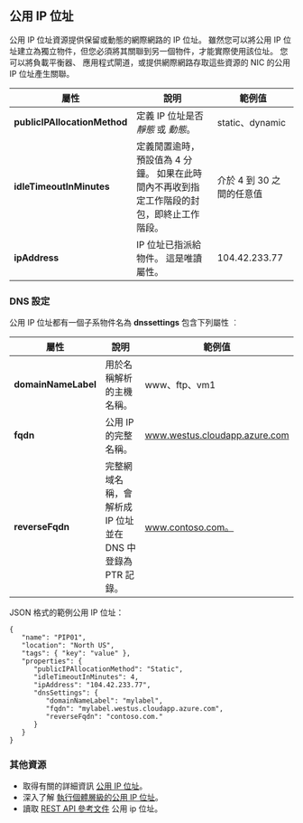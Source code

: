 ## 公用 IP 位址
公用 IP 位址資源提供保留或動態的網際網路的 IP 位址。 雖然您可以將公用 IP 位址建立為獨立物件，但您必須將其關聯到另一個物件，才能實際使用該位址。 您可以將負載平衡器、 應用程式閘道，或提供網際網路存取這些資源的 NIC 的公用 IP 位址產生關聯。  

|屬性|說明|範例值|
|---|---|---|
|**publicIPAllocationMethod**|定義 IP 位址是否 *靜態* 或 *動態*。|static、dynamic|
|**idleTimeoutInMinutes**|定義閒置逾時，預設值為 4 分鐘。 如果在此時間內不再收到指定工作階段的封包，即終止工作階段。|介於 4 到 30 之間的任意值|
|**ipAddress**|IP 位址已指派給物件。 這是唯讀屬性。|104.42.233.77|

### DNS 設定
公用 IP 位址都有一個子系物件名為 **dnssettings** 包含下列屬性 ︰

|屬性|說明|範例值|
|---|---|---|
|**domainNameLabel**|用於名稱解析的主機名稱。|www、ftp、vm1|
|**fqdn**|公用 IP 的完整名稱。|www.westus.cloudapp.azure.com|
|**reverseFqdn**|完整網域名稱，會解析成 IP 位址並在 DNS 中登錄為 PTR 記錄。|www.contoso.com。|

JSON 格式的範例公用 IP 位址：

    {
       "name": "PIP01",
       "location": "North US",
       "tags": { "key": "value" },
       "properties": {
          "publicIPAllocationMethod": "Static",
          "idleTimeoutInMinutes": 4,
          "ipAddress": "104.42.233.77",
          "dnsSettings": {
             "domainNameLabel": "mylabel",
             "fqdn": "mylabel.westus.cloudapp.azure.com",
             "reverseFqdn": "contoso.com."
          }
       }
    } 

### 其他資源

- 取得有關的詳細資訊 [公用 IP 位址](virtual-networks-reserved-public-ip.md)。
- 深入了解 [執行個體層級的公用 IP 位址](virtual-networks-instance-level-public-ip.md)。
- 讀取 [REST API 參考文件](https://msdn.microsoft.com/library/azure/mt163638.aspx) 公用 ip 位址。

